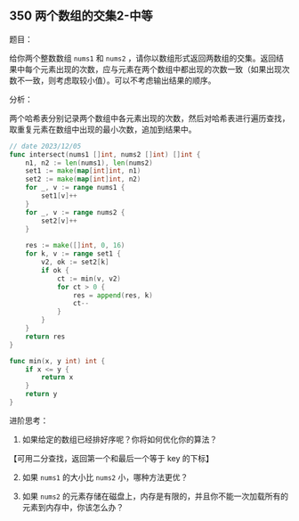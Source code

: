 ## 350 两个数组的交集2-中等

题目：

给你两个整数数组 `nums1` 和 `nums2` ，请你以数组形式返回两数组的交集。返回结果中每个元素出现的次数，应与元素在两个数组中都出现的次数一致（如果出现次数不一致，则考虑取较小值）。可以不考虑输出结果的顺序。



分析：

两个哈希表分别记录两个数组中各元素出现的次数，然后对哈希表进行遍历查找，取重复元素在数组中出现的最小次数，追加到结果中。

```go
// date 2023/12/05
func intersect(nums1 []int, nums2 []int) []int {
    n1, n2 := len(nums1), len(nums2)
    set1 := make(map[int]int, n1)
    set2 := make(map[int]int, n2)
    for _, v := range nums1 {
        set1[v]++
    }
    for _, v := range nums2 {
        set2[v]++
    }
    
    res := make([]int, 0, 16)
    for k, v := range set1 {
        v2, ok := set2[k]
        if ok {
            ct := min(v, v2)
            for ct > 0 {
                res = append(res, k)
                ct--
            }
        }
    }
    return res
}

func min(x, y int) int {
    if x <= y {
        return x
    }
    return y
}
```

进阶思考：

1. 如果给定的数组已经排好序呢？你将如何优化你的算法？

【可用二分查找，返回第一个和最后一个等于 key 的下标】

2. 如果 `nums1` 的大小比 `nums2` 小，哪种方法更优？



3. 如果 `nums2` 的元素存储在磁盘上，内存是有限的，并且你不能一次加载所有的元素到内存中，你该怎么办？
